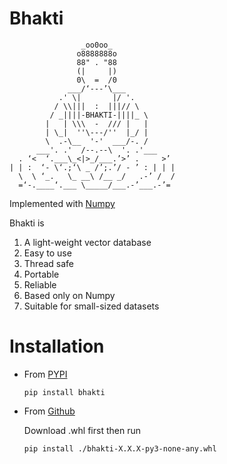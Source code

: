 # Bhakti

```
                _oo0oo_ 
               o8888888o 
               88" . "88 
               (|     |) 
               0\  =  /0 
             ___/‘---’\___ 
           .' \|       |/ '. 
          / \\|||  :  |||// \  
         / _||||-BHAKTI-||||_ \ 
        |   | \\\  -  /// |   | 
        | \_|  ''\---/''  |_/ | 
        \  .-\__  '-'  ___/-. / 
      ___'. .'  /--.--\  '. .'___ 
  . ‘<  ‘.___\_<|>_/___.’>’ .     >’ 
| | :  ‘- \‘.;‘\ _ /’;.’/ - ’ : | | | 
  \  \ ‘_.   \_ __\ /__ _/   .-’ /  / 
  =‘-.____‘.___ \_____/___.-’___.-’= 
```

Implemented with [Numpy](https://github.com/numpy/numpy)

Bhakti is

1. A light-weight vector database
2. Easy to use
3. Thread safe
4. Portable
5. Reliable
6. Based only on Numpy
7. Suitable for small-sized datasets

# Installation

- From [PYPI](https://pypi.org/project/bhakti/)

    ```shell
    pip install bhakti
    ```

- From [Github](https://github.com/vortezwohl/bhakti/releases)

    Download .whl first then run

    ```shell
    pip install ./bhakti-X.X.X-py3-none-any.whl
    ```
    